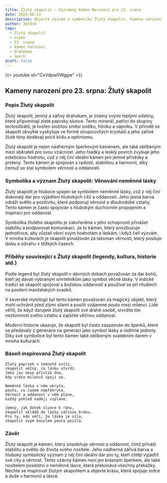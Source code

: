 ```yaml
---
title: Žlutý skapolit – Významný Kámen Narození pro 23. srpna
date: 2025-08-23
description: Objevte význam a symboliku Žlutý skapolit, kamene narození pro 23. srpna, který symbolizuje Věnování neměnné lásky. Přečtěte si legendy a inspirující příběhy.
author: 365dnů
tags:
  - žlutý skapolit
  - srpen
  - 23. srpna
  - kámen narození
  - drahokam
  - šperk
draft: false
---
```


{{< youtube id="CxVdpw0Wggw" >}}

## Kameny narození pro 23. srpna: Žlutý skapolit

### Popis Žlutý skapolit

Žlutý skapolit, jemný a zářivý drahokam, je známý svými teplými odstíny, které připomínají zlaté paprsky slunce. Tento minerál, patřící do skupiny tectosilikátů, je tvořen složitou směsí sodíku, hliníku a vápníku. V přírodě se skapolit obvykle vyskytuje ve formě sloupcovitých krystalů a jeho zářivé žluté tóny dodávají pocit klidu a optimismu.

Žlutý skapolit je nejen nádherným šperkovým kamenem, ale také oblíbeným mezi sběrateli pro svou vzácnost. Jeho hladký a lesklý povrch zvyšuje jeho estetickou hodnotu, což z něj činí ideální kámen pro jemné přívěsky a prsteny. Tento kámen je spojován s radostí, stabilitou a harmonií, díky čemuž se stal symbolem věrnosti a oddanosti.

### Symbolika a význam Žlutý skapolit: Věnování neměnné lásky

Žlutý skapolit je hluboce spojen se symbolem neměnné lásky, což z něj činí dokonalý dar pro vyjádření hlubokých citů a oddanosti. Jeho jasná barva odráží světlo a pozitivitu, které podporují věrnost a dlouhodobé vztahy. Tento kámen je často spojován s hlubokým duchovním propojením a inspirací pro oddanost.

Symbolika žlutého skapolitu je zakořeněna v jeho schopnosti přinášet stabilitu a podporovat komunikaci. Je to kámen, který povzbuzuje jednotlivce, aby zůstali věrní svým hodnotám a láskám, i když čelí výzvám. V mnoha kulturách je skapolit považován za talisman věrnosti, který posiluje lásku a odvahu v těžkých časech.

### Příběhy související s Žlutý skapolit (legendy, kultura, historie atd.)

Podle legend byl žlutý skapolit v dávných dobách považován za dar bohů, kteří jej dávali vybraným smrtelníkům jako symbol věčné lásky. V indické tradici se skapolit spojoval s božskou oddaností a používal se při rituálech na posílení manželských svazků.

V severské mytologii byl tento kámen považován za magický objekt, který mohl ochránit před zlými silami a posílit vzájemné pouto mezi milenci. Lidé věřili, že když darujete žlutý skapolit své drahé osobě, stvrdíte tím nezlomnost svého vztahu a zajistíte věčnou oddanost.

Moderní historie ukazuje, že skapolit byl často zasazován do šperků, které se předávaly z generace na generaci jako symbol lásky a rodinné jednoty. Díky své symbolice byl tento kámen také oblíbeným svatebním darem v mnoha kulturách.

### Báseň inspirovaná Žlutý skapolit

```
Zlatý paprsek v temnotě svítí,  
skapolit věčný, co lásku stvrdí.  
Jeho jas nese příslib dne,  
kdy srdce milenců spojí se.

Neměnná láska v něm ukryta,  
pouto, co časem nepřekryta.  
Věrnost a oddanost v něm plane,  
každý pohled naději vzplane.

Jemný, jak dotek slunce k ránu,  
skapolit vkládá do lásky zářivou bránu.  
Pro ty, kdo věří, že láska je síla,  
skapolit svým kouzlem pouta posílá.
```

### Závěr

Žlutý skapolit je kámen, který zosobňuje věrnost a oddanost, čímž přináší stabilitu a světlo do života svého nositele. Jeho nádherná zářivá barva a hluboký symbolický význam z něj činí ideální dar pro ty, kteří chtějí vyjádřit své city a věrnost. Tento vzácný kámen není jen krásným šperkem, ale také nositelem poselství o neměnné lásce, která překonává všechny překážky. Nechte se inspirovat žlutým skapolitem a objevte krásu, která spojuje srdce a duše v harmonii a lásce.